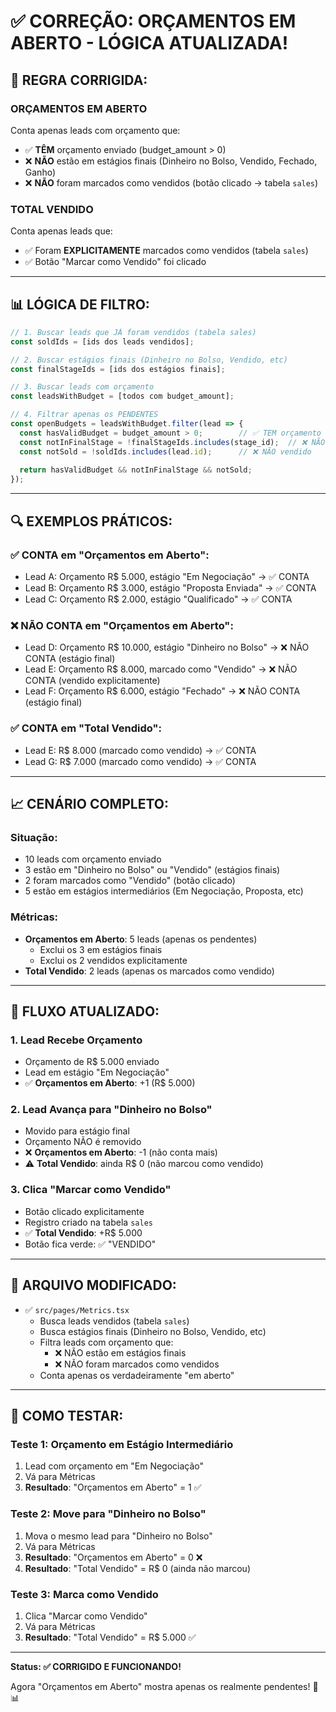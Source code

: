 # ✅ CORREÇÃO: ORÇAMENTOS EM ABERTO - LÓGICA ATUALIZADA!

## 🎯 **REGRA CORRIGIDA:**

### ORÇAMENTOS EM ABERTO
Conta apenas leads com orçamento que:
- ✅ **TÊM** orçamento enviado (budget_amount > 0)
- ❌ **NÃO** estão em estágios finais (Dinheiro no Bolso, Vendido, Fechado, Ganho)
- ❌ **NÃO** foram marcados como vendidos (botão clicado → tabela `sales`)

### TOTAL VENDIDO
Conta apenas leads que:
- ✅ Foram **EXPLICITAMENTE** marcados como vendidos (tabela `sales`)
- ✅ Botão "Marcar como Vendido" foi clicado

---

## 📊 **LÓGICA DE FILTRO:**

```typescript
// 1. Buscar leads que JÁ foram vendidos (tabela sales)
const soldIds = [ids dos leads vendidos];

// 2. Buscar estágios finais (Dinheiro no Bolso, Vendido, etc)
const finalStageIds = [ids dos estágios finais];

// 3. Buscar leads com orçamento
const leadsWithBudget = [todos com budget_amount];

// 4. Filtrar apenas os PENDENTES
const openBudgets = leadsWithBudget.filter(lead => {
  const hasValidBudget = budget_amount > 0;        // ✅ TEM orçamento
  const notInFinalStage = !finalStageIds.includes(stage_id);  // ❌ NÃO em estágio final
  const notSold = !soldIds.includes(lead.id);      // ❌ NÃO vendido
  
  return hasValidBudget && notInFinalStage && notSold;
});
```

---

## 🔍 **EXEMPLOS PRÁTICOS:**

### ✅ CONTA em "Orçamentos em Aberto":
- Lead A: Orçamento R$ 5.000, estágio "Em Negociação" → ✅ CONTA
- Lead B: Orçamento R$ 3.000, estágio "Proposta Enviada" → ✅ CONTA
- Lead C: Orçamento R$ 2.000, estágio "Qualificado" → ✅ CONTA

### ❌ NÃO CONTA em "Orçamentos em Aberto":
- Lead D: Orçamento R$ 10.000, estágio "Dinheiro no Bolso" → ❌ NÃO CONTA (estágio final)
- Lead E: Orçamento R$ 8.000, marcado como "Vendido" → ❌ NÃO CONTA (vendido explicitamente)
- Lead F: Orçamento R$ 6.000, estágio "Fechado" → ❌ NÃO CONTA (estágio final)

### ✅ CONTA em "Total Vendido":
- Lead E: R$ 8.000 (marcado como vendido) → ✅ CONTA
- Lead G: R$ 7.000 (marcado como vendido) → ✅ CONTA

---

## 📈 **CENÁRIO COMPLETO:**

### Situação:
- 10 leads com orçamento enviado
- 3 estão em "Dinheiro no Bolso" ou "Vendido" (estágios finais)
- 2 foram marcados como "Vendido" (botão clicado)
- 5 estão em estágios intermediários (Em Negociação, Proposta, etc)

### Métricas:
- **Orçamentos em Aberto**: 5 leads (apenas os pendentes)
  - Exclui os 3 em estágios finais
  - Exclui os 2 vendidos explicitamente
- **Total Vendido**: 2 leads (apenas os marcados como vendido)

---

## 🎯 **FLUXO ATUALIZADO:**

### 1. Lead Recebe Orçamento
- Orçamento de R$ 5.000 enviado
- Lead em estágio "Em Negociação"
- ✅ **Orçamentos em Aberto**: +1 (R$ 5.000)

### 2. Lead Avança para "Dinheiro no Bolso"
- Movido para estágio final
- Orçamento NÃO é removido
- ❌ **Orçamentos em Aberto**: -1 (não conta mais)
- ⚠️ **Total Vendido**: ainda R$ 0 (não marcou como vendido)

### 3. Clica "Marcar como Vendido"
- Botão clicado explicitamente
- Registro criado na tabela `sales`
- ✅ **Total Vendido**: +R$ 5.000
- Botão fica verde: ✅ "VENDIDO"

---

## 🔧 **ARQUIVO MODIFICADO:**

- ✅ `src/pages/Metrics.tsx`
  - Busca leads vendidos (tabela `sales`)
  - Busca estágios finais (Dinheiro no Bolso, Vendido, etc)
  - Filtra leads com orçamento que:
    - ❌ NÃO estão em estágios finais
    - ❌ NÃO foram marcados como vendidos
  - Conta apenas os verdadeiramente "em aberto"

---

## 🧪 **COMO TESTAR:**

### Teste 1: Orçamento em Estágio Intermediário
1. Lead com orçamento em "Em Negociação"
2. Vá para Métricas
3. **Resultado**: "Orçamentos em Aberto" = 1 ✅

### Teste 2: Move para "Dinheiro no Bolso"
1. Mova o mesmo lead para "Dinheiro no Bolso"
2. Vá para Métricas
3. **Resultado**: "Orçamentos em Aberto" = 0 ❌
4. **Resultado**: "Total Vendido" = R$ 0 (ainda não marcou)

### Teste 3: Marca como Vendido
1. Clica "Marcar como Vendido"
2. Vá para Métricas
3. **Resultado**: "Total Vendido" = R$ 5.000 ✅

---

**Status: ✅ CORRIGIDO E FUNCIONANDO!**

Agora "Orçamentos em Aberto" mostra apenas os realmente pendentes! 💼📊
